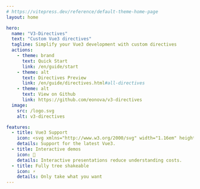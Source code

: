 ```yaml
---
# https://vitepress.dev/reference/default-theme-home-page
layout: home

hero:
  name: "V3-Directives"
  text: "Custom Vue3 directives"
  tagline: Simplify your Vue3 development with custom directives
  actions:
    - theme: brand
      text: Quick Start
      link: /en/guide/start
    - theme: alt
      text: Directives Preview
      link: /en/guide/directives.html#all-directives
    - theme: alt
      text: View on Github
      link: https://github.com/eonova/v3-directives
  image:
    src: /logo.svg
    alt: v3-directives

features:
  - title: Vue3 Support
    icon: <svg xmlns="http://www.w3.org/2000/svg" width="1.16em" height="1em" viewBox="0 0 256 221"><path fill="#41B883" d="M204.8 0H256L128 220.8L0 0h97.92L128 51.2L157.44 0z"/><path fill="#41B883" d="m0 0l128 220.8L256 0h-51.2L128 132.48L50.56 0z"/><path fill="#35495E" d="M50.56 0L128 133.12L204.8 0h-47.36L128 51.2L97.92 0z"/></svg>
    details: Support for the latest Vue3.
  - title: Interactive demos
    icon: 🎪
    details: Interactive presentations reduce understanding costs.
  - title: Fully tree shakeable
    icon: ⚡
    details: Only take what you want
---
```


<style>
.image-src[alt="v3-directives"] {
    max-width: 160px;
    max-height: 160px;
}

@media (min-width: 640px) {
.image-src[alt="v3-directives"] {
    max-width: 200px;
    max-height: 200px;
}
}

@media (min-width: 960px) {
.image-src[alt="v3-directives"] {
    max-width: 340px;
    max-height: 340px;
}
}
</style>
